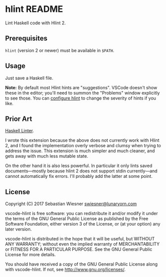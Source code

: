 # hlint README

Lint Haskell code with Hlint 2.

## Prerequisites

`hlint` (version 2 or newer) must be available in `$PATH`.

## Usage

Just save a Haskell file.

**Note:** By default most Hlint hints are "suggestions".  VSCode doesn't show
these in the editor; you'll need to summon the "Problems" window explicitly to
see those.  You can [configure hlint][1] to change the severity of hints if you
like.

[1]: https://github.com/ndmitchell/hlint#customizing-the-hints

## Prior Art

[Haskell Linter](https://github.com/hoovercj/vscode-haskell-linter).

I wrote this extension because the above does not currently work with Hlint 2,
and I found the implementation overly verbose and clumsy when trying to address
the issue.  This extension is much simpler and much cleaner, and gets away with
much less mutable state.

On the other hand it is also less powerful.  In particular it only lints saved
documents—mostly because hlint 2 does not support stdin currently—and cannot
automatically fix errors.  I'll probably add the latter at some point.

## License

Copyright (C) 2017  Sebastian Wiesner <swiesner@lunaryorn.com>

vscode-hlint is free software: you can redistribute it and/or modify it under
the terms of the GNU General Public License as published by the Free Software
Foundation, either version 3 of the License, or (at your option) any later
version.

vscode-hlint is distributed in the hope that it will be useful, but WITHOUT ANY
WARRANTY; without even the implied warranty of MERCHANTABILITY or FITNESS FOR A
PARTICULAR PURPOSE.  See the GNU General Public License for more details.

You should have received a copy of the GNU General Public License along with
vscode-hlint.  If not, see <http://www.gnu.org/licenses/>.
